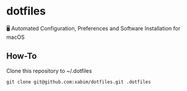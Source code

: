 # dotfiles
🖥️ Automated Configuration, Preferences and Software Installation for macOS

## How-To

Clone this repository to ~/.dotfiles

`git clone git@github.com:xabim/dotfiles.git .dotfiles`
